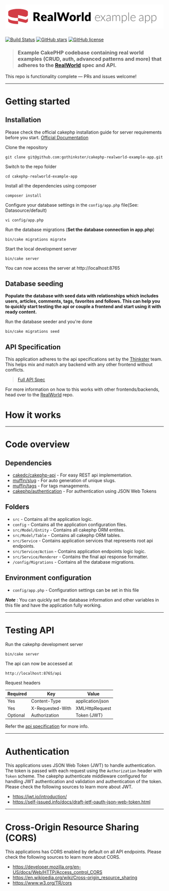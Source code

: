 # ![CakePHP RealWorld Example App](logo.png)

[![Build Status](https://img.shields.io/travis/gothinkster/cakephp-realworld-example-app/master.svg)](https://travis-ci.org/gothinkster/cakephp-realworld-example-app) [![GitHub stars](https://img.shields.io/github/stars/gothinkster/cakephp-realworld-example-app.svg)](https://github.com/gothinkster/cakephp-realworld-example-app/stargazers) [![GitHub license](https://img.shields.io/badge/License-MIT-green.svg)](https://raw.githubusercontent.com/gothinkster/cakephp-realworld-example-app/master/LICENSE.txt)

> ### Example CakePHP codebase containing real world examples (CRUD, auth, advanced patterns and more) that adheres to the [RealWorld](https://github.com/gothinkster/realworld-example-apps) spec and API.

This repo is functionality complete — PRs and issues welcome!

----------

# Getting started

## Installation

Please check the official cakephp installation guide for server requirements before you start. [Official Documentation](https://book.cakephp.org/3.0/en/installation.html)

Clone the repository

    git clone git@github.com:gothinkster/cakephp-realworld-example-app.git

Switch to the repo folder

    cd cakephp-realworld-example-app

Install all the dependencies using composer

    composer install

Configure your database settings in the `config/app.php` file(See: Datasource/default)

    vi config/app.php

Run the database migrations (**Set the database connection in app.php**)

    bin/cake migrations migrate
	
Start the local development server

    bin/cake server

You can now access the server at http://localhost:8765

## Database seeding

**Populate the database with seed data with relationships which includes users, articles, comments, tags, favorites and follows. This can help you to quickly start testing the api or couple a frontend and start using it with ready content.**

Run the database seeder and you're done

    bin/cake migrations seed
	
## API Specification

This application adheres to the api specifications set by the [Thinkster](https://github.com/gothinkster) team. This helps mix and match any backend with any other frontend without conflicts.

> [Full API Spec](https://github.com/gothinkster/realworld/tree/master/api)

For more information on how to this works with other frontends/backends, head over to the [RealWorld](https://github.com/gothinkster/realworld) repo.


# How it works

----------

# Code overview

## Dependencies

- [cakedc/cakephp-api](https://github.com/cakedc/cakephp-api) - For easy REST api implementation.
- [muffin/slug](https://github.com/UseMuffin/Slug) - For auto generation of unique slugs.
- [muffin/tags](https://github.com/UseMuffin/Tags) - For tags managements.
- [cakephp/authentication](https://github.com/cakephp/authentication) - For authentication using JSON Web Tokens

## Folders

- `src` - Contains all the application logic.
- `config` - Contains all the application configuration files.
- `src/Model/Entity` - Contains all cakephp ORM entites.
- `src/Model/Table` - Contains all cakephp ORM tables.
- `src/Service` - Contains application services that represents root api endpoints.
- `src/Service/Action` - Contains application endpoints logic logic.
- `src/Service/Renderer` - Contains the final api response formatter.
- `/config/Migrations` - Contains all the database migrations.

## Environment configuration

- `config/app.php` - Configuration settings can be set in this file

***Note*** : You can quickly set the database information and other variables in this file and have the application fully working.

----------

# Testing API

Run the cakephp development server

    bin/cake server

The api can now be accessed at

    http://localhost:8765/api

Request headers

| **Required** 	| **Key**              	| **Value**            	|
|----------	|------------------	|------------------	|
| Yes      	| Content-Type     	| application/json 	|
| Yes      	| X-Requested-With 	| XMLHttpRequest   	|
| Optional 	| Authorization    	| Token {JWT}      	|

Refer the [api specification](#api-specification) for more info.

----------
 
# Authentication
 
This applications uses JSON Web Token (JWT) to handle authentication. The token is passed with each request using the `Authorization` header with `Token` scheme. The cakephp authenticate middleware configured for handling JWT authentication and validation and authentication of the token. Please check the following sources to learn more about JWT.
 
- https://jwt.io/introduction/
- https://self-issued.info/docs/draft-ietf-oauth-json-web-token.html

----------

# Cross-Origin Resource Sharing (CORS)
 
This applications has CORS enabled by default on all API endpoints. Please check the following sources to learn more about CORS.
 
- https://developer.mozilla.org/en-US/docs/Web/HTTP/Access_control_CORS
- https://en.wikipedia.org/wiki/Cross-origin_resource_sharing
- https://www.w3.org/TR/cors
